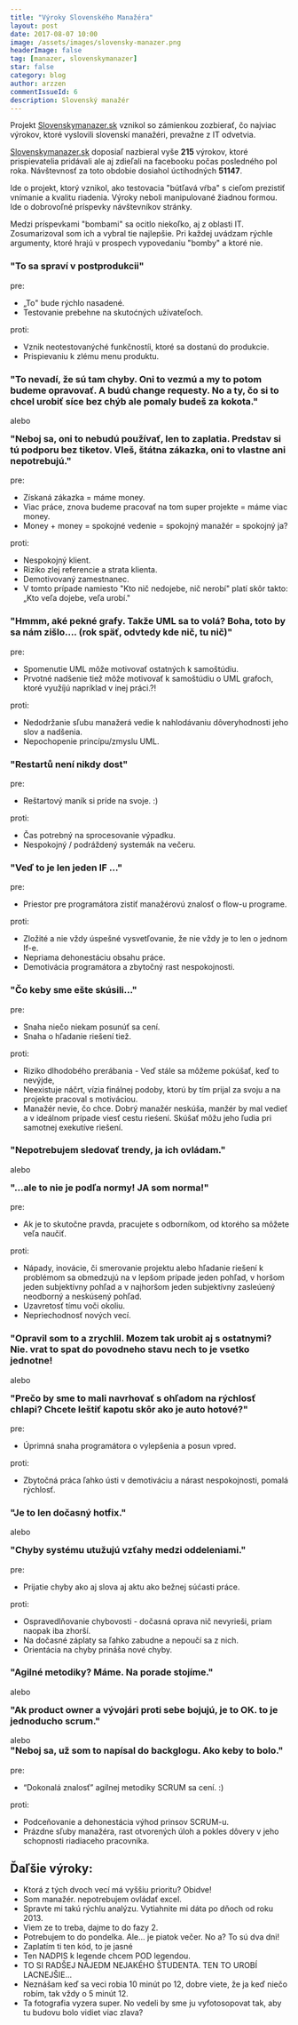 ```yaml
---
title: "Výroky Slovenského Manažéra"
layout: post
date: 2017-08-07 10:00
image: /assets/images/slovensky-manazer.png
headerImage: false
tag: [manazer, slovenskymanazer]
star: false
category: blog
author: arzzen
commentIssueId: 6
description: Slovenský manažér
---
```


Projekt [Slovenskymanazer.sk](https://slovenskymanazer.sk) vznikol so zámienkou zozbierať, čo najviac výrokov, 
ktoré vyslovili slovenskí manažéri, prevažne z IT odvetvia.

[Slovenskymanazer.sk](https://slovenskymanazer.sk) doposiaľ nazbieral vyše **215** výrokov, 
ktoré prispievatelia pridávali ale aj zdieľali na facebooku počas posledného pol roka. 
Návštevnosť za toto obdobie dosiahol úctihodných **51147**.

Ide o projekt, ktorý vznikol, ako testovacia "bútľavá vŕba" s cieľom prezistiť vnímanie a kvalitu riadenia. 
Výroky neboli manipulované žiadnou formou. Ide o dobrovoľné príspevky návštevníkov stránky. 

Medzi príspevkami "bombami" sa ocitlo niekoľko, aj z oblasti IT. 
Zosumarizoval som ich a vybral tie najlepšie. 
Pri každej uvádzam rýchle argumenty, ktoré hrajú v prospech vypovedaniu "bomby" a ktoré nie. 


### "To sa spraví v postprodukcii"

pre:

- „To" bude rýchlo nasadené.
- Testovanie prebehne na skutoćných užívateľoch. 

proti:

- Vznik neotestovanýché funkčnostíi, ktoré sa dostanú do produkcie.
- Prispievaniu k zlému menu produktu.


### "To nevadí, že sú tam chyby. Oni to vezmú a my to potom budeme opravovať. A budú change requesty. No a ty, čo si to chcel urobiť síce bez chýb ale pomaly budeš za kokota."
alebo
<h3 style="margin-top: 0">"Neboj sa, oni to nebudú používať, len to zaplatia. Predstav si tú podporu bez tiketov. VIeš, štátna zákazka, oni to vlastne ani nepotrebujú."</h3>

pre:

- Získaná zákazka = máme money.
- Viac práce, znova budeme pracovať na tom super projekte = máme viac money.
- Money + money = spokojné vedenie = spokojný manažér = spokojný ja?

proti:

- Nespokojný klient.
- Riziko zlej referencie a strata klienta.
- Demotivovaný zamestnanec.
- V tomto prípade namiesto "Kto nič nedojebe, nič nerobí" platí skôr takto: „Kto veľa dojebe, veľa urobí."


### "Hmmm, aké pekné grafy. Takže UML sa to volá? Boha, toto by sa nám zišlo.... (rok späť, odvtedy kde nič, tu nič)"

pre:

- Spomenutie UML môže motivovať ostatných k samoštúdiu.
- Prvotné nadšenie tiež môže motivovať k samoštúdiu o UML grafoch, ktoré využíjú napríklad  v inej práci.?!

proti:

- Nedodržanie sľubu manažerá vedie k nahlodávaniu dôveryhodnosti jeho slov a nadšenia.
- Nepochopenie princípu/zmyslu UML.


### "Restartů není nikdy dost"

pre:

- Reštartový maník si príde na svoje. :)

proti:

- Čas potrebný na sprocesovanie výpadku.
- Nespokojný / podráždený systemák na večeru.


### "Veď to je len jeden IF ..."

pre:

- Priestor pre programátora zistiť manažérovú znalosť o flow-u programe.

proti:

- Zložité a nie vždy úspešné vysvetľovanie, že nie vždy je to len o jednom If-e.
- Nepriama dehonestáciu obsahu práce.
- Demotivácia programátora a zbytočný rast nespokojnosti.


### "Čo keby sme ešte skúsili..."

pre:

- Snaha niečo niekam posunúť sa cení.
- Snaha o hľadanie riešení tiež.

proti:

- Riziko dlhodobého prerábania - Veď stále sa môžeme pokúšať, keď to nevýjde, 
- Neexistuje náčrt, vízia finálnej podoby, ktorú by tím prijal za svoju a na projekte pracoval s motiváciou. 
- Manažér nevie, čo chce. Dobrý manažér neskúša, manžér by mal vedieť a v ideálnom prípade viesť cestu rieśení. Skúšať môžu jeho ľudia pri samotnej exekutíve riešení.


### "Nepotrebujem sledovať trendy, ja ich ovládam."
alebo
<h3 style="margin-top: 0">"...ale to nie je podľa normy! JA som norma!"</h3>

pre:

- Ak je to skutočne pravda, pracujete s odborníkom, od ktorého sa môžete veľa naučiť. 

proti:

- Nápady, inovácie, či smerovanie projektu alebo hľadanie riešení k problémom sa obmedzujú na v lepšom prípade jeden pohľad, v horšom jeden subjektívny pohľad a v najhoršom jeden subjektívny zasleúený neodborný a neskúsený pohľad. 
- Uzavretosť tímu voči okoliu. 
- Nepriechodnosť nových vecí. 


### "Opravil som to a zrychlil. Mozem tak urobit aj s ostatnymi? Nie. vrat to spat do povodneho stavu nech to je vsetko jednotne!
alebo 
<h3 style="margin-top: 0">"Prečo by sme to mali navrhovať s ohľadom na rýchlosť chlapi? Chcete leštiť kapotu skôr ako je auto hotové?"</h3>

pre:

- Úprimná snaha programátora o vylepšenia a posun vpred. 

proti:

- Zbytočná práca ľahko ústi v demotiváciu a nárast nespokojnosti, pomalá rýchlosť.


### "Je to len dočasný hotfix."
alebo
<h3 style="margin-top: 0">"Chyby systému utužujú vzťahy medzi oddeleniami."</h3>

pre:

- Prijatie chyby ako aj slova aj aktu ako bežnej súćasti práce.

proti:

- Ospravedlňovanie chybovosti - dočasná oprava nič nevyrieši, priam naopak iba zhorší.
- Na dočasné záplaty sa ľahko zabudne a nepoučí sa z nich.
- Orientácia na chyby prináša nové chyby.


### "Agilné metodiky? Máme. Na porade stojíme."
alebo
<h3 style="margin-top: 0">"Ak product owner a vývojári proti sebe bojujú, je to OK. to je jednoducho scrum."</h3>
alebo
<h3 style="margin-top: 0">"Neboj sa, už som to napísal do backglogu. Ako keby to bolo."</h3>

pre:

- “Dokonalá znalosť” agilnej metodiky SCRUM sa cení.  :)

proti:

- Podceňovanie a dehonestácia výhod prinsov SCRUM-u.
- Prázdne sľuby manažéra,  rast otvorených úloh a pokles dôvery v jeho schopnosti riadiaceho pracovníka.  


<div class="breaker"></div>

## Ďaľšie výroky:

- Ktorá z tých dvoch vecí má vyššiu prioritu? Obidve!
- Som manažér. nepotrebujem ovládať excel.
- Spravte mi takú rýchlu analýzu. Vytiahnite mi dáta po dňoch od roku 2013.
- Viem ze to treba, dajme to do fazy 2.
- Potrebujem to do pondelka. Ale... je piatok večer. No a? To sú dva dni!
- Zaplatím ti ten kód, to je jasné
- Ten NADPIS k legende chcem POD legendou.
- TO SI RADŠEJ NÁJEDM NEJAKÉHO ŠTUDENTA. TEN TO UROBÍ LACNEJŠIE...
- Neznášam keď sa veci robia 10 minút po 12, dobre viete, že ja keď niečo robím, tak vždy o 5 minút 12.
- Ta fotografia vyzera super. No vedeli by sme ju vyfotosopovat tak, aby tu budovu bolo vidiet viac zlava?
